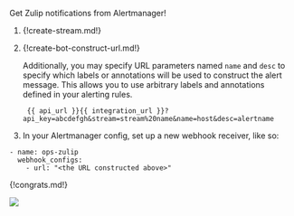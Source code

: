 Get Zulip notifications from Alertmanager!

1. {!create-stream.md!}

1. {!create-bot-construct-url.md!}

    Additionally, you may specify URL parameters named `name` and `desc` to specify which labels
    or annotations will be used to construct the alert message. This allows you to use arbitrary labels
    and annotations defined in your alerting rules.

        {{ api_url }}{{ integration_url }}?api_key=abcdefgh&stream=stream%20name&name=host&desc=alertname

1. In your Alertmanager config, set up a new webhook receiver, like so:

```
- name: ops-zulip
  webhook_configs:
    - url: "<the URL constructed above>"
```

{!congrats.md!}

![](/static/images/integrations/alertmanager/001.png)
